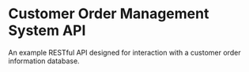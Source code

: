 # Customer Order Management System API
An example RESTful API designed for interaction with a customer order information database.
